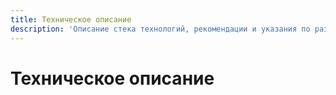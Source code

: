 ```yaml
---
title: Техническое описание
description: 'Описание стека технологий, рекомендации и указания по развертыванию приложения на сервере'
---
```


# Техническое описание